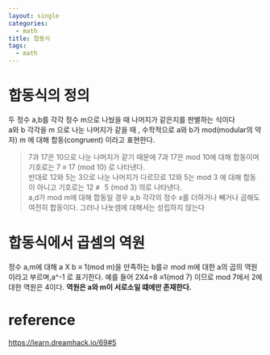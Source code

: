 ```yaml
---
layout: single
categories:
  - math
title: 합동식
tags:
  - math
---
```

# 합동식의 정의
두 정수 a,b를 각각 정수 m으로 나눴을 때 나머지가 같은지를 판별하는 식이다   
a와 b 각각을 m 으로 나눈 나머지가 같을 때 , 수학적으로 a와 b가 mod(modular의 약자)
m 에 대해 합동(congruent) 이라고 표현한다.
> 7과 17은 10으로 나눈 나머지가 같기 때문에 7과 17은 mod 10에 대해 합동이며 기호로는
7 ≡ 17 (mod 10) 로 나타낸다.    
반대로 12와 5는 3으로 나눈 나머지가 다르므로 12와 5는 mod 3 에 대해 합동이 아니고 기호로는
12 ≢ 5 (mod 3) 의로 나타낸다.   
a,d가 mod m에 대해 합동일 경우 a,b 각각의 정수 x를 더하거나 빼거나 곱해도 여전히 합동이다.
그러나 나눗셈에 대해서는 성립하지 않는다

# 합동식에서 곱셈의 역원
정수 a,m에 대해 a X b ≡ 1(mod m)을 만족하는 b를ㄹ mod m에 대한 a의 곱의 역원이라고 부르며,a^-1 로 표기한다.
예를 들어 2X4=8 ≡1(mod 7) 이므로 mod 7에서 2에 대한 역원은 4이다.
**역원은 a와 m이 서로소일 떄에만 존재한다.**   
# reference
<https://learn.dreamhack.io/69#5>